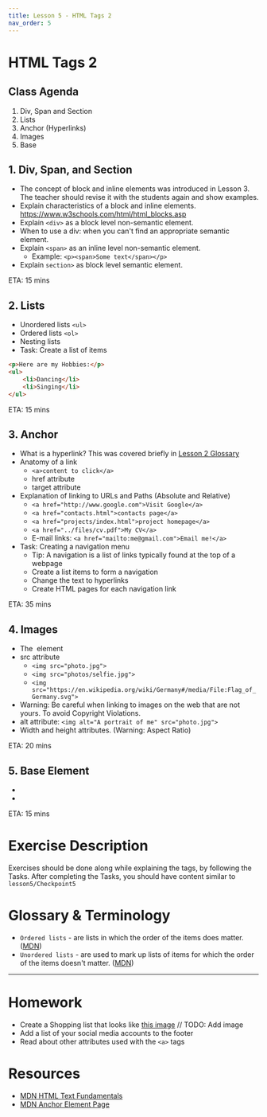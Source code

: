 ```yaml
---
title: Lesson 5 - HTML Tags 2
nav_order: 5
---
```


# HTML Tags 2

## Class Agenda

1. Div, Span and Section
2. Lists
3. Anchor (Hyperlinks)
4. Images
5. Base

## 1. Div, Span, and Section

-   The concept of block and inline elements was introduced in Lesson 3. The teacher should revise it with the students again and show examples.
-   Explain characteristics of a block and inline elements. <https://www.w3schools.com/html/html_blocks.asp>
-   Explain `<div>` as a block level non-semantic element.
-   When to use a div: when you can't find an appropriate semantic element.
-   Explain `<span>` as an inline level non-semantic element.
    -   Example: `<p><span>Some text</span></p>`
-   Explain `section>` as block level semantic element.

ETA: 15 mins

## 2. Lists

-   Unordered lists `<ul>`
-   Ordered lists `<ol>`
-   Nesting lists
-   Task: Create a list of items

```html
<p>Here are my Hobbies:</p>
<ul>
    <li>Dancing</li>
    <li>Singing</li>
</ul>
```

ETA: 15 mins

## 3. Anchor

-   What is a hyperlink? This was covered briefly in [Lesson 2 Glossary](../lesson2/#glossary--terminology`)
-   Anatomy of a link
    -   `<a>content to click</a>`
    -   href attribute
    -   target attribute
-   Explanation of linking to URLs and Paths (Absolute and Relative)
    -   `<a href="http://www.google.com">Visit Google</a>`
    -   `<a href="contacts.html">contacts page</a>`
    -   `<a href="projects/index.html">project homepage</a>`
    -   `<a href="../files/cv.pdf">My CV</a>`
    -   E-mail links: `<a href="mailto:me@gmail.com">Email me!</a>`
-   Task: Creating a navigation menu
    -   Tip: A navigation is a list of links typically found at the top of a webpage
    -   Create a list items to form a navigation
    -   Change the text to hyperlinks
    -   Create HTML pages for each navigation link

ETA: 35 mins

## 4. Images

-   The <img> element
-   src attribute
    -   `<img src="photo.jpg">`
    -   `<img src="photos/selfie.jpg">`
    -   `<img src="https://en.wikipedia.org/wiki/Germany#/media/File:Flag_of_Germany.svg">`
-   Warning: Be careful when linking to images on the web that are not yours. To avoid Copyright Violations.
-   alt attribute: `<img alt="A portrait of me" src="photo.jpg">`
-   Width and height attributes. (Warning: Aspect Ratio)

ETA: 20 mins

## 5. Base Element

-   <base href="https://www.w3schools.com/">
-   <base href=".">

ETA: 15 mins

# Exercise Description

Exercises should be done along while explaining the tags, by following the Tasks. After completing the Tasks, you should have content similar to `lesson5/Checkpoint5`

# Glossary & Terminology

-   `Ordered lists` - are lists in which the order of the items does matter. ([MDN](https://developer.mozilla.org/en-US/docs/Learn/HTML/Introduction_to_HTML/HTML_text_fundamentals))
-   `Unordered lists` - are used to mark up lists of items for which the order of the items doesn't matter. ([MDN](https://developer.mozilla.org/en-US/docs/Learn/HTML/Introduction_to_HTML/HTML_text_fundamentals))

---

# Homework

-   Create a Shopping list that looks like [this image]() // TODO: Add image
-   Add a list of your social media accounts to the footer
-   Read about other attributes used with the `<a>` tags

# Resources

-   [MDN HTML Text Fundamentals](https://developer.mozilla.org/en-US/docs/Learn/HTML/Introduction_to_HTML/HTML_text_fundamentals)
-   [MDN Anchor Element Page](https://developer.mozilla.org/en-US/docs/Web/HTML/Element/a)
